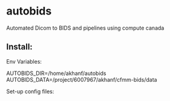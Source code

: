 # autobids
Automated Dicom to BIDS and pipelines using compute canada



## Install:


Env Variables:

AUTOBIDS_DIR=/home/akhanf/autobids
AUTOBIDS_DATA=/project/6007967/akhanf/cfmm-bids/data

Set-up config files:


